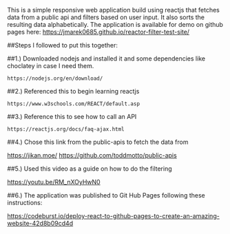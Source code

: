 This is a simple responsive web application build using reactjs that fetches data from a public api and filters based on user input. It also sorts the resulting data alphabetically.
The application is available for demo on github pages here:
https://jmarek0685.github.io/reactor-filter-test-site/


##Steps I followed to put this together:


##1.) Downloaded nodejs and installed it and some dependencies like choclatey in case I need them.

	https://nodejs.org/en/download/

##2.) Referenced this to begin learning reactjs

	https://www.w3schools.com/REACT/default.asp
  
##3.) Reference this to see how to call an API

	https://reactjs.org/docs/faq-ajax.html
  
##4.) Chose this link from the public-apis to fetch the data from

  https://jikan.moe/
  https://github.com/toddmotto/public-apis
  
##5.) Used this video as a guide on how to do the filtering

  https://youtu.be/RM_nXOyHwN0 
  
##6.) The application was published to Git Hub Pages following these instructions:

  https://codeburst.io/deploy-react-to-github-pages-to-create-an-amazing-website-42d8b09cd4d
